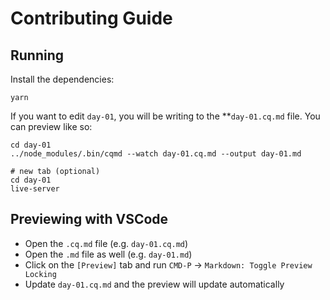 # Contributing Guide

## Running

Install the dependencies:

```
yarn
```

If you want to edit `day-01`, you will be writing to the \*\*`day-01.cq.md` file. You can preview like so:

```
cd day-01
../node_modules/.bin/cqmd --watch day-01.cq.md --output day-01.md

# new tab (optional)
cd day-01
live-server
```

## Previewing with VSCode

- Open the `.cq.md` file (e.g. `day-01.cq.md`)
- Open the `.md` file as well (e.g. `day-01.md`)
- Click on the `[Preview]` tab and run `CMD-P` -> `Markdown: Toggle Preview Locking`
- Update `day-01.cq.md` and the preview will update automatically
